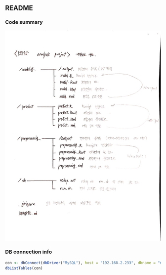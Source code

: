 ## README

### Code summary

![](img/forReadme.jpg)

### DB connection info

```r
con <- dbConnect(dbDriver("MySQL"), host = "192.168.2.233", dbname = "mysql", user = "mysql", password = "ntels123")
dbListTables(con)
```

